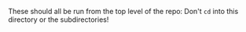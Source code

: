 These should all be run from the top level of the repo:
Don't `cd` into this directory or the subdirectories!
